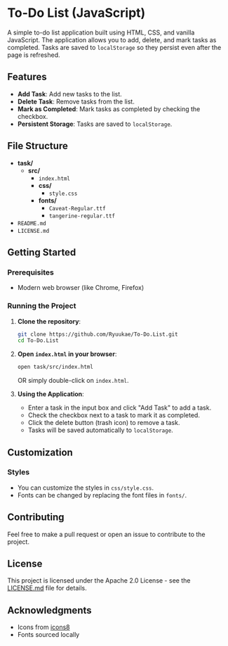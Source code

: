 # To-Do List (JavaScript)

A simple to-do list application built using HTML, CSS, and vanilla JavaScript. The application allows you to add, delete, and mark tasks as completed. Tasks are saved to `localStorage` so they persist even after the page is refreshed.

## Features

- **Add Task**: Add new tasks to the list.
- **Delete Task**: Remove tasks from the list.
- **Mark as Completed**: Mark tasks as completed by checking the checkbox.
- **Persistent Storage**: Tasks are saved to `localStorage`.

## File Structure

- **task/**
  - **src/**
    - `index.html`
    - **css/**
      - `style.css`
    - **fonts/**
      - `Caveat-Regular.ttf`
      - `tangerine-regular.ttf`
- `README.md`
- `LICENSE.md`

## Getting Started

### Prerequisites

- Modern web browser (like Chrome, Firefox)

### Running the Project

1. **Clone the repository**:
    ```sh
    git clone https://github.com/Ryuukae/To-Do.List.git
    cd To-Do.List
    ```

2. **Open `index.html` in your browser**:
    ```sh
    open task/src/index.html
    ```
    OR simply double-click on `index.html`.

3. **Using the Application**:
    - Enter a task in the input box and click "Add Task" to add a task.
    - Check the checkbox next to a task to mark it as completed.
    - Click the delete button (trash icon) to remove a task.
    - Tasks will be saved automatically to `localStorage`.

## Customization

### Styles

- You can customize the styles in `css/style.css`.
- Fonts can be changed by replacing the font files in `fonts/`.

## Contributing

Feel free to make a pull request or open an issue to contribute to the project.

## License

This project is licensed under the Apache 2.0 License - see the [LICENSE.md](LICENSE.md) file for details.

## Acknowledgments

- Icons from [icons8](https://icons8.com)
- Fonts sourced locally
